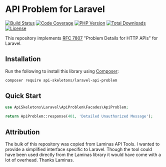 # API Problem for Laravel

[![Build Status](https://github.com/API-Skeletons/laravel-api-problem/actions/workflows/continuous-integration.yml/badge.svg)](https://github.com/API-Skeletons/laravel-api-problem/actions/workflows/continuous-integration.yml?query=branch%3Amain)
[![Code Coverage](https://codecov.io/gh/API-Skeletons/laravel-api-problem/branch/main/graphs/badge.svg)](https://codecov.io/gh/API-Skeletons/laravel-api-problem/branch/main)
[![PHP Version](https://img.shields.io/badge/PHP-8.0%2b-blue)](https://img.shields.io/badge/PHP-8.0%2b-blue)
[![Total Downloads](https://poser.pugx.org/api-skeletons/laravel-api-problem/downloads)](//packagist.org/packages/api-skeletons/laravel-api-problem)
[![License](https://poser.pugx.org/api-skeletons/laravel-api-problem/license)](//packagist.org/packages/api-skeletons/laravel-api-problem)

This repository implements [RFC 7807](https://www.rfc-editor.org/rfc/rfc7807.html)
"Problem Details for HTTP APIs" for Laravel.

## Installation

Run the following to install this library using [Composer](https://getcomposer.org/):

```bash
composer require api-skeletons/laravel-api-problem
```

## Quick Start

```php
use ApiSkeletons\Laravel\ApiProblem\Facades\ApiProblem;

return ApiProblem::response(401, 'Detailed Unauthorized Message');
```

## Attribution

The bulk of this repository was copied from Laminas API Tools.  I wanted to provide a
simplified interface specific to Laravel.  Though the tool could have been used directly
from the Laminas library it would have come with a lot of overhead.  Thanks Laminas.
